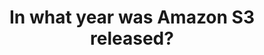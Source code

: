 ---
layout: all-exams
title: "In what year was Amazon S3 released?"
blurb: "AWS launches Amazon S3 on March 14th, 2006."
quid: 281
---